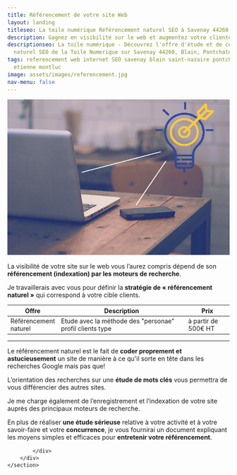 ```yaml
---
title: Référencement de votre site Web
layout: landing
titleseo: La toile numérique Référencement naturel SEO à Savenay 44260
description: Gagnez en visibilité sur le web et augmentez votre clientèle
descriptionseo: La toile numérique - Découvrez l'offre d'étude et de codage en référencement
  naturel SEO de la Toile Numerique sur Savenay 44260, Blain, Pontchateau, Saint-Nazaire.
tags: referencement web internet SEO savenay blain saint-nazaire pontchateau saint
  etienne montluc
image: assets/images/referencement.jpg
nav-menu: false
---
```


<!-- Main -->
<div id="main">

<!-- One -->
<section id="one" class="spotlights">
	<section>
		<a href="#" class="image">
			<img src="assets/images/referencement.jpg" alt="referencement savenay pontchateau blain saint-etienne de montluc saint-nazaire référencement" data-position="center center" />
		</a>
		<div class="content">
			<div class="inner">
				<p>La visibilité de votre site sur le web vous l’aurez compris dépend de son <b>référencement (indexation) par les moteurs de recherche</b>.</p>
				<p>Je travaillerais avec vous pour définir la <b>stratégie de « référencement naturel »</b> qui correspond à votre cible clients. </p>
				<div class="table-wrapper">
					<table>
						<thead>
							<tr>
								<th width="20%">Offre </th>
								<th>Description</th>
								<th width="20%">Prix</th>
							</tr>
						</thead>
						<tbody>
							<tr>
								<td>Référencement naturel</td>
								<td>Etude avec la méthode des "personae" profil clients type</td>
								<td>à partir de 500€ HT</td>
							</tr>									
						</tbody>							
					</table>
				</div>
				<hr>
				<p>Le référencement naturel est le fait de <b>coder proprement et astucieusement</b> un site de manière à ce qu'il sorte en tête dans les recherches Google mais pas que!</p>
				<p>L’orientation des recherches sur une <b>étude de mots clés</b> vous permettra de vous différencier des autres sites.</p>
				<p>Je me charge également de l’enregistrement et l’indexation de votre site auprès des principaux moteurs de recherche.</p>
				<p>En plus de réaliser <b>une étude sérieuse</b> relative à votre activité et à votre savoir-faire et votre <b>concurrence</b>, je vous fournirai un document expliquant les moyens simples et efficaces pour <b>entretenir votre référencement</b>.</p>

			</div>
		</div>
	</section>
</section>

</div>
